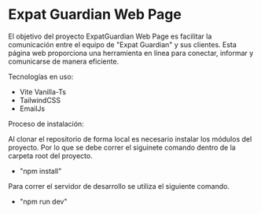 # Expat Guardian Web Page

El objetivo del proyecto ExpatGuardian Web Page es facilitar la comunicación entre el equipo de "Expat Guardian" y sus clientes. Esta página web proporciona una herramienta en línea para conectar, informar y comunicarse de manera eficiente.

Tecnologías en uso:
  - Vite Vanilla-Ts
  - TailwindCSS
  - EmailJs

Proceso de instalación:

Al clonar el repositorio de forma local es necesario instalar los módulos del proyecto. Por lo que se debe correr el siguinete comando       dentro de la carpeta root del proyecto.
  - "npm install"

Para correr el servidor de desarrollo se utiliza el siguiente comando.
  - "npm run dev"
